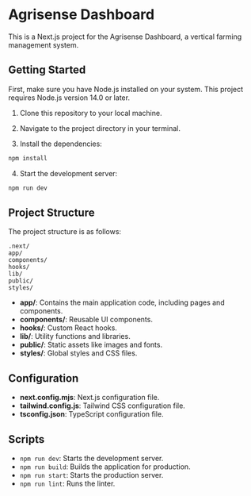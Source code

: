 # Agrisense Dashboard

This is a Next.js project for the Agrisense Dashboard, a vertical farming management system.

## Getting Started

First, make sure you have Node.js installed on your system. This project requires Node.js version 14.0 or later.

1. Clone this repository to your local machine.

2. Navigate to the project directory in your terminal.

3. Install the dependencies:

```bash
npm install
```

4. Start the development server:

```bash
npm run dev
```

## Project Structure

The project structure is as follows:

```
.next/
app/
components/
hooks/
lib/
public/
styles/
```

- **app/**: Contains the main application code, including pages and components.
- **components/**: Reusable UI components.
- **hooks/**: Custom React hooks.
- **lib/**: Utility functions and libraries.
- **public/**: Static assets like images and fonts.
- **styles/**: Global styles and CSS files.

## Configuration

- **next.config.mjs**: Next.js configuration file.
- **tailwind.config.js**: Tailwind CSS configuration file.
- **tsconfig.json**: TypeScript configuration file.

## Scripts

- `npm run dev`: Starts the development server.
- `npm run build`: Builds the application for production.
- `npm run start`: Starts the production server.
- `npm run lint`: Runs the linter.
